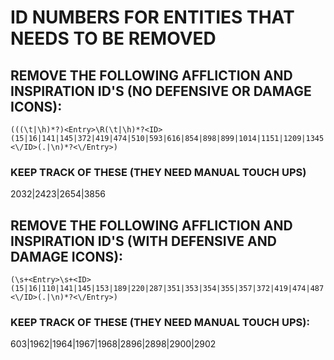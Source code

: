 # ID NUMBERS FOR ENTITIES THAT NEEDS TO BE REMOVED

## REMOVE THE FOLLOWING AFFLICTION AND INSPIRATION ID'S (NO DEFENSIVE OR DAMAGE ICONS):
```
(((\t|\h)*?)<Entry>\R(\t|\h)*?<ID>(15|16|141|145|372|419|474|510|593|616|854|898|899|1014|1151|1209|1345|1824|1825|1826|1845|1847|1855|1856|1857|1858|1859|1861|1862|1863|1864|1865|1974|1975|1984|1985|2025|2030|2031|2043|2078|2081|2147|2154|2202|2203|2204|2205|2206|2207|2208|2209|2210|2211|2212|2213|2214|2215|2216|2217|2218|2219|2221|2222|2381|2422|2624|2657|2715|2820|2824|2976|3194|3195|3216|3253|3359|3389|3524|3562|3583|3584|3585|3586|3587|3588|3589|3590|3591|3592|3593|3594|3658|3675|3795|3862|3869|3877|3879|3881|3883|3885|3889|3901|3903|3905|3907|3909|3915|3919|3923|3927|3929|3933|3935|3937|3967|4136|4141|4168|4170|4172|4311|4327|4386|4392|4394|4396|4398|4407|4409|4437|4474|4496|4577|4594|4595|4596|4604|4605|4635|4671|4683|4768|4769)<\/ID>(.|\n)*?<\/Entry>)
```
### KEEP TRACK OF THESE (THEY NEED MANUAL TOUCH UPS)

2032|2423|2654|3856


## REMOVE THE FOLLOWING AFFLICTION AND INSPIRATION ID'S (WITH DEFENSIVE AND DAMAGE ICONS):
```
(\s+<Entry>\s+<ID>(15|16|110|141|145|153|189|220|287|351|353|354|355|357|372|419|474|487|510|593|616|623|805|854|898|899|1014|1030|1031|1032|1151|1209|1258|1345|1493|1625|1636|1714|1789|1824|1825|1826|1845|1847|1855|1856|1857|1858|1859|1861|1862|1863|1864|1865|1941|1961|1963|1965|1966|1974|1975|1984|1985|2025|2030|2031|2043|2052|2053|2064|2065|2078|2081|2085|2147|2154|2171|2173|2202|2203|2204|2205|2206|2207|2208|2209|2210|2211|2212|2213|2214|2215|2216|2217|2218|2219|2221|2222|2346|2381|2422|2427|2444|2445|2451|2533|2624|2657|2704|2713|2715|2820|2824|2855|2868|2882|2895|2897|2899|2901|2976|3009|3097|3194|3195|3216|3249|3253|3359|3373|3389|3410|3422|3500|3504|3524|3541|3542|3543|3544|3562|3567|3569|3583|3584|3585|3586|3587|3588|3589|3590|3591|3592|3593|3594|3635|3637|3644|3648|3658|3675|3795|3808|3819|3862|3869|3879|3881|3889|3901|3905|3907|3909|3919|3923|3927|3929|3933|3935|3937|3967|4136|4141|4166|4168|4170|4172|4311|4327|4386|4392|4396|4398|4407|4409|4437|4474|4496|4577|4594|4595|4596|4604|4605|4635|4671|4683|4768|4769)<\/ID>(.|\n)*?<\/Entry>)
```

### KEEP TRACK OF THESE (THEY NEED MANUAL TOUCH UPS):

603|1962|1964|1967|1968|2896|2898|2900|2902
